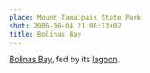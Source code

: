 ```yaml
---
place: Mount Tamalpais State Park
shot: 2006-06-04 21:06:13+02
title: Bolinas Bay
---
```


[Bolinas Bay](http://en.wikipedia.org/wiki/Bolinas_Bay), fed by its [lagoon](http://en.wikipedia.org/wiki/Bolinas_Lagoon).
